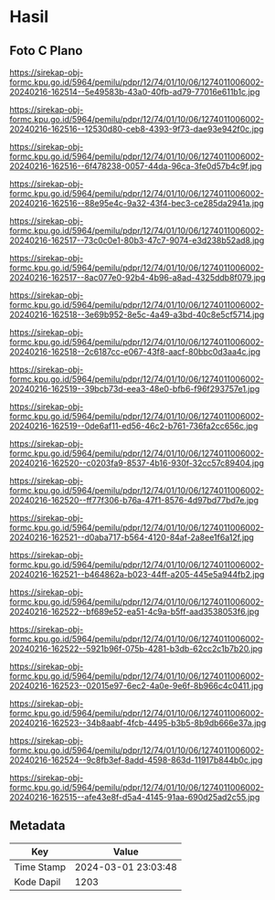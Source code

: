 # Hasil

## Foto C Plano

https://sirekap-obj-formc.kpu.go.id/5964/pemilu/pdpr/12/74/01/10/06/1274011006002-20240216-162514--5e49583b-43a0-40fb-ad79-77016e611b1c.jpg

https://sirekap-obj-formc.kpu.go.id/5964/pemilu/pdpr/12/74/01/10/06/1274011006002-20240216-162516--12530d80-ceb8-4393-9f73-dae93e942f0c.jpg

https://sirekap-obj-formc.kpu.go.id/5964/pemilu/pdpr/12/74/01/10/06/1274011006002-20240216-162516--6f478238-0057-44da-96ca-3fe0d57b4c9f.jpg

https://sirekap-obj-formc.kpu.go.id/5964/pemilu/pdpr/12/74/01/10/06/1274011006002-20240216-162516--88e95e4c-9a32-43f4-bec3-ce285da2941a.jpg

https://sirekap-obj-formc.kpu.go.id/5964/pemilu/pdpr/12/74/01/10/06/1274011006002-20240216-162517--73c0c0e1-80b3-47c7-9074-e3d238b52ad8.jpg

https://sirekap-obj-formc.kpu.go.id/5964/pemilu/pdpr/12/74/01/10/06/1274011006002-20240216-162517--8ac077e0-92b4-4b96-a8ad-4325ddb8f079.jpg

https://sirekap-obj-formc.kpu.go.id/5964/pemilu/pdpr/12/74/01/10/06/1274011006002-20240216-162518--3e69b952-8e5c-4a49-a3bd-40c8e5cf5714.jpg

https://sirekap-obj-formc.kpu.go.id/5964/pemilu/pdpr/12/74/01/10/06/1274011006002-20240216-162518--2c6187cc-e067-43f8-aacf-80bbc0d3aa4c.jpg

https://sirekap-obj-formc.kpu.go.id/5964/pemilu/pdpr/12/74/01/10/06/1274011006002-20240216-162519--39bcb73d-eea3-48e0-bfb6-f96f293757e1.jpg

https://sirekap-obj-formc.kpu.go.id/5964/pemilu/pdpr/12/74/01/10/06/1274011006002-20240216-162519--0de6af11-ed56-46c2-b761-736fa2cc656c.jpg

https://sirekap-obj-formc.kpu.go.id/5964/pemilu/pdpr/12/74/01/10/06/1274011006002-20240216-162520--c0203fa9-8537-4b16-930f-32cc57c89404.jpg

https://sirekap-obj-formc.kpu.go.id/5964/pemilu/pdpr/12/74/01/10/06/1274011006002-20240216-162520--ff77f306-b76a-47f1-8576-4d97bd77bd7e.jpg

https://sirekap-obj-formc.kpu.go.id/5964/pemilu/pdpr/12/74/01/10/06/1274011006002-20240216-162521--d0aba717-b564-4120-84af-2a8ee1f6a12f.jpg

https://sirekap-obj-formc.kpu.go.id/5964/pemilu/pdpr/12/74/01/10/06/1274011006002-20240216-162521--b464862a-b023-44ff-a205-445e5a944fb2.jpg

https://sirekap-obj-formc.kpu.go.id/5964/pemilu/pdpr/12/74/01/10/06/1274011006002-20240216-162522--bf689e52-ea51-4c9a-b5ff-aad3538053f6.jpg

https://sirekap-obj-formc.kpu.go.id/5964/pemilu/pdpr/12/74/01/10/06/1274011006002-20240216-162522--5921b96f-075b-4281-b3db-62cc2c1b7b20.jpg

https://sirekap-obj-formc.kpu.go.id/5964/pemilu/pdpr/12/74/01/10/06/1274011006002-20240216-162523--02015e97-6ec2-4a0e-9e6f-8b966c4c0411.jpg

https://sirekap-obj-formc.kpu.go.id/5964/pemilu/pdpr/12/74/01/10/06/1274011006002-20240216-162523--34b8aabf-4fcb-4495-b3b5-8b9db666e37a.jpg

https://sirekap-obj-formc.kpu.go.id/5964/pemilu/pdpr/12/74/01/10/06/1274011006002-20240216-162524--9c8fb3ef-8add-4598-863d-11917b844b0c.jpg

https://sirekap-obj-formc.kpu.go.id/5964/pemilu/pdpr/12/74/01/10/06/1274011006002-20240216-162515--afe43e8f-d5a4-4145-91aa-690d25ad2c55.jpg


## Metadata

| Key        | Value               |
| ---------- | ------------------- |
| Time Stamp | 2024-03-01 23:03:48 |
| Kode Dapil | 1203                |



